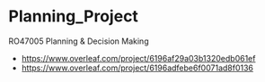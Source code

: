 # Planning_Project
RO47005 Planning &amp; Decision Making


* https://www.overleaf.com/project/6196af29a03b1320edb061ef
* https://www.overleaf.com/project/6196adfebe6f0071ad8f0136
